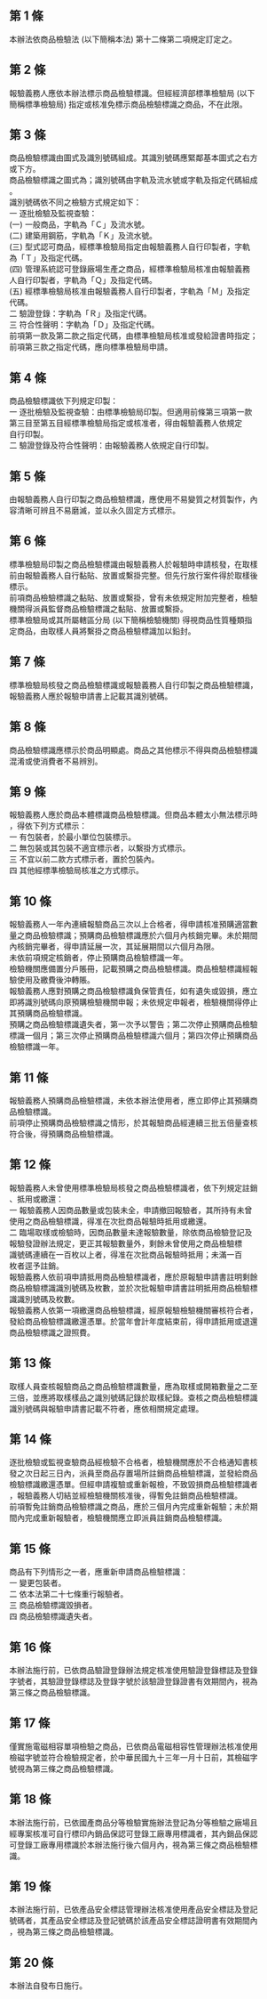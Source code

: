 第 1 條
-------
本辦法依商品檢驗法 (以下簡稱本法) 第十二條第二項規定訂定之。

第 2 條
-------
報驗義務人應依本辦法標示商品檢驗標識。但經經濟部標準檢驗局 (以下  
簡稱標準檢驗局) 指定或核准免標示商品檢驗標識之商品，不在此限。

第 3 條
-------
商品檢驗標識由圖式及識別號碼組成。其識別號碼應緊鄰基本圖式之右方  
或下方。  
商品檢驗標識之圖式為；識別號碼由字軌及流水號或字軌及指定代碼組成  
。  
識別號碼依不同之檢驗方式規定如下：  
一  逐批檢驗及監視查驗：  
 (一) 一般商品，字軌為「Ｃ」及流水號。  
 (二) 建築用鋼筋，字軌為「Ｋ」及流水號。  
 (三) 型式認可商品，經標準檢驗局指定由報驗義務人自行印製者，字軌  
      為「Ｔ」及指定代碼。  
 (四) 管理系統認可登錄廠場生產之商品，經標準檢驗局核准由報驗義務  
      人自行印製者，字軌為「Ｑ」及指定代碼。  
 (五) 經標準檢驗局核准由報驗義務人自行印製者，字軌為「Ｍ」及指定  
      代碼。  
二  驗證登錄：字軌為「Ｒ」及指定代碼。  
三  符合性聲明：字軌為「Ｄ」及指定代碼。  
前項第一款及第二款之指定代碼，由標準檢驗局核准或發給證書時指定；  
前項第三款之指定代碼，應向標準檢驗局申請。

第 4 條
-------
商品檢驗標識依下列規定印製：  
一  逐批檢驗及監視查驗：由標準檢驗局印製。但適用前條第三項第一款  
    第三目至第五目經標準檢驗局指定或核准者，得由報驗義務人依規定  
    自行印製。  
二  驗證登錄及符合性聲明：由報驗義務人依規定自行印製。

第 5 條
-------
由報驗義務人自行印製之商品檢驗標識，應使用不易變質之材質製作，內  
容清晰可辨且不易磨滅，並以永久固定方式標示。

第 6 條
-------
標準檢驗局印製之商品檢驗標識由報驗義務人於報驗時申請核發，在取樣  
前由報驗義務人自行黏貼、放置或繫掛完整。但先行放行案件得於取樣後  
標示。  
前項商品檢驗標識之黏貼、放置或繫掛，曾有未依規定附加完整者，檢驗  
機關得派員監督商品檢驗標識之黏貼、放置或繫掛。  
標準檢驗局或其所屬轄區分局 (以下簡稱檢驗機關) 得視商品性質種類指  
定商品，由取樣人員將繫掛之商品檢驗標識加以鉛封。

第 7 條
-------
標準檢驗局核發之商品檢驗標識或報驗義務人自行印製之商品檢驗標識，  
報驗義務人應於報驗申請書上記載其識別號碼。

第 8 條
-------
商品檢驗標識應標示於商品明顯處。商品之其他標示不得與商品檢驗標識  
混淆或使消費者不易辨別。

第 9 條
-------
報驗義務人應於商品本體標識商品檢驗標識。但商品本體太小無法標示時  
，得依下列方式標示：  
一  有包裝者，於最小單位包裝標示。  
二  無包裝或其包裝不適宜標示者，以繫掛方式標示。  
三  不宜以前二款方式標示者，置於包裝內。  
四  其他經標準檢驗局核准之方式標示。

第 10 條
--------
報驗義務人一年內連續報驗商品三次以上合格者，得申請核准預購適當數  
量之商品檢驗標識；預購商品檢驗標識應於六個月內核銷完畢。未於期間  
內核銷完畢者，得申請延展一次，其延展期間以六個月為限。  
未依前項規定核銷者，停止預購商品檢驗標識一年。  
檢驗機關應備置分戶賬冊，記載預購之商品檢驗標識。商品檢驗標識經報  
驗使用及繳費後沖轉賬。  
報驗義務人應對預購之商品檢驗標識負保管責任，如有遺失或毀損，應立  
即將識別號碼向原預購檢驗機關申報；未依規定申報者，檢驗機關得停止  
其預購商品檢驗標識。  
預購之商品檢驗標識遺失者，第一次予以警告；第二次停止預購商品檢驗  
標識一個月；第三次停止預購商品檢驗標識六個月；第四次停止預購商品  
檢驗標識一年。

第 11 條
--------
報驗義務人預購商品檢驗標識，未依本辦法使用者，應立即停止其預購商  
品檢驗標識。  
前項停止預購商品檢驗標識之情形，於其報驗商品經連續三批五倍量查核  
符合後，得預購商品檢驗標識。

第 12 條
--------
報驗義務人未曾使用標準檢驗局核發之商品檢驗標識者，依下列規定註銷  
、抵用或繳還：  
一  報驗義務人因商品數量或包裝未全，申請撤回報驗者，其所持有未曾  
    使用之商品檢驗標識，得准在次批商品報驗時抵用或繳還。  
二  臨場取樣或檢驗時，因商品數量未達報驗數量，除依商品檢驗登記及  
    報驗發證辦法規定，更正其報驗數量外，剩餘未曾使用之商品檢驗標  
    識號碼連續在一百枚以上者，得准在次批商品報驗時抵用；未滿一百  
    枚者逕予註銷。  
報驗義務人依前項申請抵用商品檢驗標識者，應於原報驗申請書註明剩餘  
商品檢驗標識識別號碼及枚數，並於次批報驗申請書註明抵用商品檢驗標  
識識別號碼及枚數。  
報驗義務人依第一項繳還商品檢驗標識，經原報驗檢驗機關審核符合者，  
發給商品檢驗標識繳還憑單。於當年會計年度結束前，得申請抵用或退還  
商品檢驗標識之證照費。

第 13 條
--------
取樣人員查核報驗商品之商品檢驗標識數量，應為取樣或開箱數量之二至  
三倍，並應將取樣樣品之識別號碼記錄於取樣紀錄。查核之商品檢驗標識  
識別號碼與報驗申請書記載不符者，應依相關規定處理。

第 14 條
--------
逐批檢驗或監視查驗商品經檢驗不合格者，檢驗機關應於不合格通知書核  
發之次日起三日內，派員至商品存置場所註銷商品檢驗標識，並發給商品  
檢驗標識繳還憑單。但經申請複驗或重新報檢，不致毀損商品檢驗標識者  
，報驗義務人切結並經檢驗機關核准後，得暫免註銷商品檢驗標識。  
前項暫免註銷商品檢驗標識之商品，應於三個月內完成重新報驗；未於期  
間內完成重新報驗者，檢驗機關應立即派員註銷商品檢驗標識。

第 15 條
--------
商品有下列情形之一者，應重新申請商品檢驗標識：  
一  變更包裝者。  
二  依本法第二十七條重行報驗者。  
三  商品檢驗標識毀損者。  
四  商品檢驗標識遺失者。

第 16 條
--------
本辦法施行前，已依商品驗證登錄辦法規定核准使用驗證登錄標誌及登錄  
字號者，其驗證登錄標誌及登錄字號於該驗證登錄證書有效期間內，視為  
第三條之商品檢驗標識。

第 17 條
--------
僅實施電磁相容單項檢驗之商品，已依商品電磁相容性管理辦法核准使用  
檢磁字號並符合檢驗規定者，於中華民國九十三年一月十日前，其檢磁字  
號視為第三條之商品檢驗標識。

第 18 條
--------
本辦法施行前，已依國產商品分等檢驗實施辦法登記為分等檢驗之廠場且  
經專案核准可自行標印內銷品保認可登錄工廠專用標識者，其內銷品保認  
可登錄工廠專用標識於本辦法施行後六個月內，視為第三條之商品檢驗標  
識。

第 19 條
--------
本辦法施行前，已依產品安全標誌管理辦法核准使用產品安全標誌及登記  
號碼者，其產品安全標誌及登記號碼於該產品安全標誌證明書有效期間內  
，視為第三條之商品檢驗標識。

第 20 條
--------
本辦法自發布日施行。

